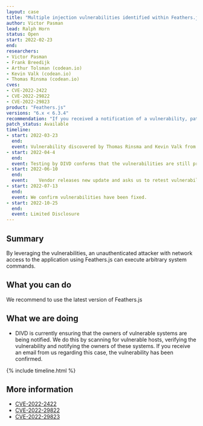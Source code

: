 ```yaml
---
layout: case
title: "Multiple injection vulnerabilities identified within Feathers.js"
author: Victor Pasman
lead: Ralph Horn
status: Open
start: 2022-02-23
end: 
researchers:
- Victor Pasman
- Frank Breedijk
- Arthur Tolsman (codean.io)
- Kevin Valk (codean.io)
- Thomas Rinsma (codean.io)
cves: 
- CVE-2022-2422
- CVE-2022-29822
- CVE-2022-29823
product: "Feathers.js"
versions: "6.x < 6.3.4"
recommendation: "If you received a notification of a vulnerability, patch your system with the information provided in this notification."
patch_status: Available
timeline:
- start: 2022-03-23
  end:
  event: Vulnerability discovered by Thomas Rinsma and Kevin Valk from Codean.
- start: 2022-04-4
  end:
  event: Testing by DIVD conforms that the vulnerabilities are still present in the product.
- start: 2022-06-10
  end:
  event: 	Vendor releases new update and asks us to retest vulnerabilities.
- start: 2022-07-13
  end:
  event: We confirm vulnerabilities have been fixed.
- start: 2022-10-25
  end:
  event: Limited Disclosure
---
```


## Summary
By leveraging the vulnerabilities, an unauthenticated attacker with network access to the application using Feathers.js can execute arbitrary system commands.

## What you can do
We recommend to use the latest version of Feathers.js

## What we are doing

* DIVD is currently ensuring that the owners of vulnerable systems are being notified. We do this by scanning for vulnerable hosts, verifying the vulnerability and notifying the owners of these systems. If you receive an email from us regarding this case, the vulnerability has been confirmed.

{% include timeline.html %}

## More information

* [CVE-2022-2422](https://csirt.divd.nl/cves/CVE-2022-2422)
* [CVE-2022-29822](https://csirt.divd.nl/cves/CVE-2022-29822)
* [CVE-2022-29823](https://csirt.divd.nl/cves/CVE-2022-29823)
